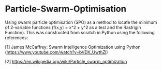 # Particle-Swarm-Optimisation
Using swarm particle optimisation (SPO) as a method to locate the minimum of 2-variable functions (f(x,y) = x^2 + y^2 as a test and the Rastrigin Function).
This was constructed from scratch in Python using the following references:

[1] James McCaffrey: Swarm Intelligence Optimization using Python (https://www.youtube.com/watch?v=bVDX_UwthZI)

[2] https://en.wikipedia.org/wiki/Particle_swarm_optimization



